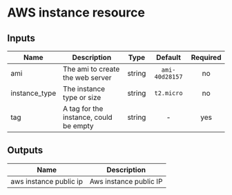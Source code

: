 # AWS instance resource


## Inputs

| Name | Description | Type | Default | Required |
|------|-------------|:----:|:-----:|:-----:|
| ami | The ami to create the web server | string | `ami-40d28157` | no |
| instance_type | The instance type or size | string | `t2.micro` | no |
| tag | A tag for the instance, could be empty | string | - | yes |

## Outputs

| Name | Description |
|------|-------------|
| aws instance public ip | Aws instance public IP |

